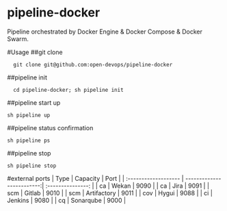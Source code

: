 # pipeline-docker
Pipeline orchestrated by Docker Engine &amp; Docker Compose &amp; Docker Swarm.

#Usage
  ##git clone
```
  git clone git@github.com:open-devops/pipeline-docker
```

  ##pipeline init
```
  cd pipeline-docker; sh pipeline init
```

##pipeline start up
```
sh pipeline up
```

##pipeline status confirmation
```
sh pipeline ps
```

##pipeline stop 
```
sh pipeline stop
```

#external ports
| Type      | Capacity | Port  |
| :------------------- | -------------------------:| :---------------: |
| ca        | Wekan      |  9090 |
| ca        | Jira      |  9091 |
| scm        | Gitlab      |  9010 |
| scm        | Artifactory      |  9011 |
| cov        | Hygui      |  9088 |
| ci        | Jenkins      |  9080 |
| cq        | Sonarqube      |  9000 |

